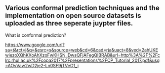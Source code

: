 ## Various conformal prediction techniques and the implementation on open source datasets is uploaded as three seperate juypter files.

What is conformal prediction?


https://www.google.com/url?sa=t&rct=j&q=&esrc=s&source=web&cd=6&cad=rja&uact=8&ved=2ahUKEwiezoXQhKXoAhXzoFwKHSN_DwsQFjAFegQIBRAB&url=http%3A%2F%2Fclrc.rhul.ac.uk%2Fcopa2017%2Fpresentations%2FCP_Tutorial_2017.pdf&usg=AOvVaw2wD2je2-Ln0SF9jTVeO1_j
